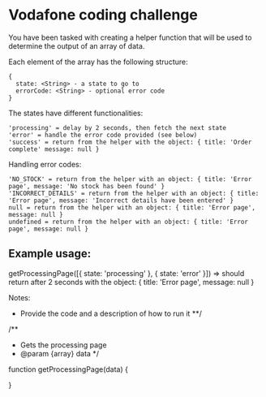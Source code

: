 # Vodafone coding challenge

  You have been tasked with creating a helper function that will be used to determine the output
  of an array of data.

  Each element of the array has the following structure:

    {
      state: <String> - a state to go to
      errorCode: <String> - optional error code
    }

  The states have different functionalities:

    'processing' = delay by 2 seconds, then fetch the next state
    'error' = handle the error code provided (see below)
    'success' = return from the helper with the object: { title: 'Order complete' message: null }

  Handling error codes:

    'NO_STOCK' = return from the helper with an object: { title: 'Error page', message: 'No stock has been found' }
    'INCORRECT_DETAILS' = return from the helper with an object: { title: 'Error page', message: 'Incorrect details have been entered' }
    null = return from the helper with an object: { title: 'Error page', message: null }
    undefined = return from the helper with an object: { title: 'Error page', message: null }

  Example usage:
  -------
  getProcessingPage([{ state: 'processing' }, { state: 'error' }])
  => should return after 2 seconds with the object: { title: 'Error page', message: null }

  Notes:
  - Provide the code and a description of how to run it
**/

/**
 * Gets the processing page
 * @param {array} data
 */

function getProcessingPage(data) {

}
